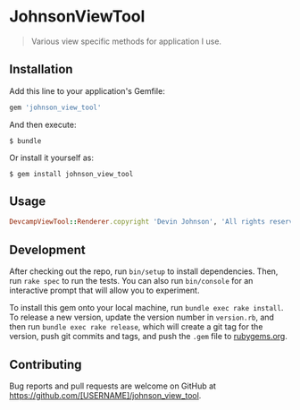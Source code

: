 # JohnsonViewTool

> Various view specific methods for application I use.

## Installation

Add this line to your application's Gemfile:

```ruby
gem 'johnson_view_tool'
```

And then execute:

    $ bundle

Or install it yourself as:

    $ gem install johnson_view_tool

## Usage

```ruby
DevcampViewTool::Renderer.copyright 'Devin Johnson', 'All rights reserved'
```

## Development

After checking out the repo, run `bin/setup` to install dependencies. Then, run `rake spec` to run the tests. You can also run `bin/console` for an interactive prompt that will allow you to experiment.

To install this gem onto your local machine, run `bundle exec rake install`. To release a new version, update the version number in `version.rb`, and then run `bundle exec rake release`, which will create a git tag for the version, push git commits and tags, and push the `.gem` file to [rubygems.org](https://rubygems.org).

## Contributing

Bug reports and pull requests are welcome on GitHub at https://github.com/[USERNAME]/johnson_view_tool.

